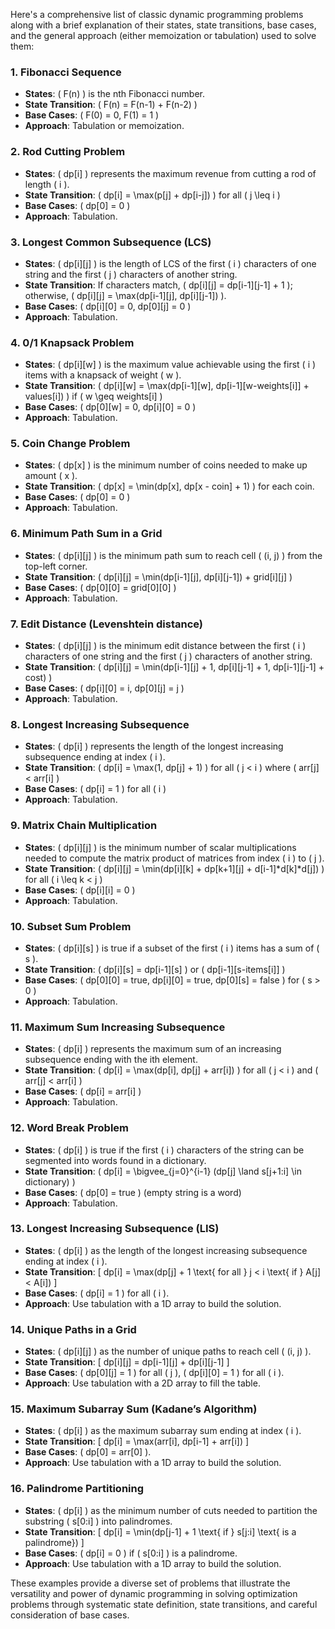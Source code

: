 Here's a comprehensive list of classic dynamic programming problems along with a brief explanation of their states, state transitions, base cases, and the general approach (either memoization or tabulation) used to solve them:

### 1. Fibonacci Sequence
- **States**: \( F(n) \) is the nth Fibonacci number.
- **State Transition**: \( F(n) = F(n-1) + F(n-2) \)
- **Base Cases**: \( F(0) = 0, F(1) = 1 \)
- **Approach**: Tabulation or memoization.

### 2. Rod Cutting Problem
- **States**: \( dp[i] \) represents the maximum revenue from cutting a rod of length \( i \).
- **State Transition**: \( dp[i] = \max(p[j] + dp[i-j]) \) for all \( j \leq i \)
- **Base Cases**: \( dp[0] = 0 \)
- **Approach**: Tabulation.

### 3. Longest Common Subsequence (LCS)
- **States**: \( dp[i][j] \) is the length of LCS of the first \( i \) characters of one string and the first \( j \) characters of another string.
- **State Transition**: If characters match, \( dp[i][j] = dp[i-1][j-1] + 1 \); otherwise, \( dp[i][j] = \max(dp[i-1][j], dp[i][j-1]) \).
- **Base Cases**: \( dp[i][0] = 0, dp[0][j] = 0 \)
- **Approach**: Tabulation.

### 4. 0/1 Knapsack Problem
- **States**: \( dp[i][w] \) is the maximum value achievable using the first \( i \) items with a knapsack of weight \( w \).
- **State Transition**: \( dp[i][w] = \max(dp[i-1][w], dp[i-1][w-weights[i]] + values[i]) \) if \( w \geq weights[i] \)
- **Base Cases**: \( dp[0][w] = 0, dp[i][0] = 0 \)
- **Approach**: Tabulation.

### 5. Coin Change Problem
- **States**: \( dp[x] \) is the minimum number of coins needed to make up amount \( x \).
- **State Transition**: \( dp[x] = \min(dp[x], dp[x - coin] + 1) \) for each coin.
- **Base Cases**: \( dp[0] = 0 \)
- **Approach**: Tabulation.

### 6. Minimum Path Sum in a Grid
- **States**: \( dp[i][j] \) is the minimum path sum to reach cell \( (i, j) \) from the top-left corner.
- **State Transition**: \( dp[i][j] = \min(dp[i-1][j], dp[i][j-1]) + grid[i][j] \)
- **Base Cases**: \( dp[0][0] = grid[0][0] \)
- **Approach**: Tabulation.

### 7. Edit Distance (Levenshtein distance)
- **States**: \( dp[i][j] \) is the minimum edit distance between the first \( i \) characters of one string and the first \( j \) characters of another string.
- **State Transition**: \( dp[i][j] = \min(dp[i-1][j] + 1, dp[i][j-1] + 1, dp[i-1][j-1] + cost) \)
- **Base Cases**: \( dp[i][0] = i, dp[0][j] = j \)
- **Approach**: Tabulation.

### 8. Longest Increasing Subsequence
- **States**: \( dp[i] \) represents the length of the longest increasing subsequence ending at index \( i \).
- **State Transition**: \( dp[i] = \max(1, dp[j] + 1) \) for all \( j < i \) where \( arr[j] < arr[i] \)
- **Base Cases**: \( dp[i] = 1 \) for all \( i \)
- **Approach**: Tabulation.

### 9. Matrix Chain Multiplication
- **States**: \( dp[i][j] \) is the minimum number of scalar multiplications needed to compute the matrix product of matrices from index \( i \) to \( j \).
- **State Transition**: \( dp[i][j] = \min(dp[i][k] + dp[k+1][j] + d[i-1]*d[k]*d[j]) \) for all \( i \leq k < j \)
- **Base Cases**: \( dp[i][i] = 0 \)
- **Approach**: Tabulation.

### 10. Subset Sum Problem
- **States**: \( dp[i][s] \) is true if a subset of the first \( i \) items has a sum of \( s \).
- **State Transition**: \( dp[i][s] = dp[i-1][s] \) or \( dp[i-1][s-items[i]] \)
- **Base Cases**: \( dp[0][0] = true, dp[i][0] = true, dp[0][s] = false \) for \( s > 0 \)
- **Approach**: Tabulation.

### 11. Maximum Sum Increasing Subsequence
- **States**: \( dp[i] \) represents the maximum sum of an increasing subsequence ending with the ith element.
- **State Transition**: \( dp[i] = \max(dp[i], dp[j] + arr[i]) \) for all \( j < i \) and \( arr[j] < arr[i] \)
- **Base Cases**: \( dp[i] = arr[i] \)
- **Approach**: Tabulation.

### 12. Word Break Problem
- **States**: \( dp[i] \) is true if the first \( i \) characters of the string can be segmented into words found in a dictionary.
- **State Transition**: \( dp[i] = \bigvee_{j=0}^{i-1} (dp[j] \land s[j+1:i] \in dictionary) \)
- **Base Cases**: \( dp[0] = true \) (empty string is a word)
- **Approach**: Tabulation.


### 13. Longest Increasing Subsequence (LIS)
- **States**: \( dp[i] \) as the length of the longest increasing subsequence ending at index \( i \).
- **State Transition**: 
  \[
  dp[i] = \max(dp[j] + 1 \text{ for all } j < i \text{ if } A[j] < A[i])
  \]
- **Base Cases**: \( dp[i] = 1 \) for all \( i \).
- **Approach**: Use tabulation with a 1D array to build the solution.

### 14. Unique Paths in a Grid
- **States**: \( dp[i][j] \) as the number of unique paths to reach cell \( (i, j) \).
- **State Transition**: 
  \[
  dp[i][j] = dp[i-1][j] + dp[i][j-1]
  \]
- **Base Cases**: \( dp[0][j] = 1 \) for all \( j \), \( dp[i][0] = 1 \) for all \( i \).
- **Approach**: Use tabulation with a 2D array to fill the table.

### 15. Maximum Subarray Sum (Kadane’s Algorithm)
- **States**: \( dp[i] \) as the maximum subarray sum ending at index \( i \).
- **State Transition**: 
  \[
  dp[i] = \max(arr[i], dp[i-1] + arr[i])
  \]
- **Base Cases**: \( dp[0] = arr[0] \).
- **Approach**: Use tabulation with a 1D array to build the solution.

### 16. Palindrome Partitioning
- **States**: \( dp[i] \) as the minimum number of cuts needed to partition the substring \( s[0:i] \) into palindromes.
- **State Transition**: 
  \[
  dp[i] = \min(dp[j-1] + 1 \text{ if } s[j:i] \text{ is a palindrome})
  \]
- **Base Cases**: \( dp[i] = 0 \) if \( s[0:i] \) is a palindrome.
- **Approach**: Use tabulation with a 1D array to build the solution.

These examples provide a diverse set of problems that illustrate the versatility and power of dynamic programming in solving optimization problems through systematic state definition, state transitions, and careful consideration of base cases.
